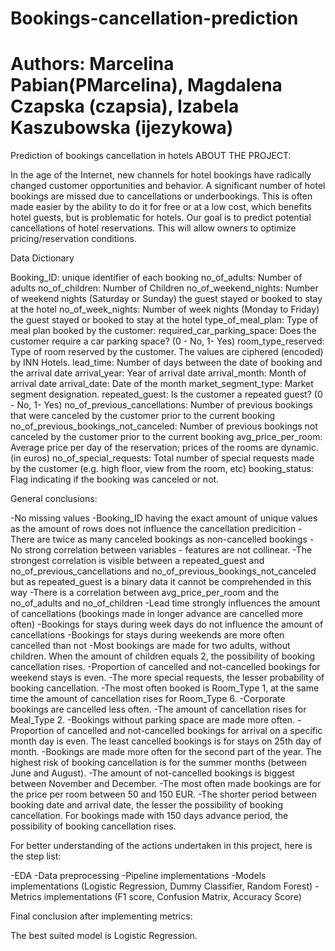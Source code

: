 # Bookings-cancellation-prediction 
# Authors: Marcelina Pabian(PMarcelina), Magdalena Czapska (czapsia), Izabela Kaszubowska (ijezykowa)
Prediction of bookings cancellation in hotels
ABOUT THE PROJECT:

In the age of the Internet, new channels for hotel bookings have radically 
changed customer opportunities and behavior. A significant number of hotel 
bookings are missed due to cancellations or underbookings. This is often 
made easier by the ability to do it for free or at a low cost, which 
benefits hotel guests, but is problematic for hotels.
Our goal is to predict potential cancellations of hotel reservations. 
This will allow owners to optimize pricing/reservation conditions.

Data Dictionary

Booking_ID: unique identifier of each booking
no_of_adults: Number of adults
no_of_children: Number of Children
no_of_weekend_nights: Number of weekend nights (Saturday or Sunday) the guest stayed or booked to stay at the hotel
no_of_week_nights: Number of week nights (Monday to Friday) the guest stayed or booked to stay at the hotel
type_of_meal_plan: Type of meal plan booked by the customer:
required_car_parking_space: Does the customer require a car parking space? (0 - No, 1- Yes)
room_type_reserved: Type of room reserved by the customer. The values are ciphered (encoded) by INN Hotels.
lead_time: Number of days between the date of booking and the arrival date
arrival_year: Year of arrival date
arrival_month: Month of arrival date
arrival_date: Date of the month
market_segment_type: Market segment designation.
repeated_guest: Is the customer a repeated guest? (0 - No, 1- Yes)
no_of_previous_cancellations: Number of previous bookings that were canceled by the customer prior to the current booking
no_of_previous_bookings_not_canceled: Number of previous bookings not canceled by the customer prior to the current booking
avg_price_per_room: Average price per day of the reservation; prices of the rooms are dynamic. (in euros)
no_of_special_requests: Total number of special requests made by the customer (e.g. high floor, view from the room, etc)
booking_status: Flag indicating if the booking was canceled or not.


General conclusions: 

-No missing values
-Booking_ID having the exact amount of unique values as the amount of rows does not influence the cancellation predicition
-There are twice as many canceled bookings as non-cancelled bookings
-No strong correlation between variables - features are not collinear.
-The strongest correlation is visible between a repeated_guest and no_of_previous_cancellations and no_of_previous_bookings_not_canceled but as repeated_guest is a binary data it cannot be comprehended in this way
-There is a correlation between avg_price_per_room and the no_of_adults and no_of_children
-Lead time strongly influences the amount of cancellations (bookings made in longer advance are cancelled more often)
-Bookings for stays during week days do not influence the amount of cancellations
-Bookings for stays during weekends are more often cancelled than not
-Most bookings are made for two adults, without children. When the amount of children equals 2, the possibility of booking cancellation rises.
-Proportion of cancelled and not-cancelled bookings for weekend stays is even.
-The more special requests, the lesser probability of booking cancellation.
-The most often booked is Room_Type 1, at the same time the amount of cancellation rises for Room_Type 6.
-Corporate bookings are cancelled less often.
-The amount of cancellation rises for Meal_Type 2.
-Bookings without parking space are made more often.
-Proportion of cancelled and not-cancelled bookings for arrival on a specific month day is even. The least cancelled bookings is for stays on 25th day of month.
-Bookings are made more often for the second part of the year. The highest risk of booking cancellation is for the summer months (between June and August).
-The amount of not-cancelled bookings is biggest between November and December.
-The most often made bookings are for the price per room between 50 and 150 EUR.
-The shorter period between booking date and arrival date, the lesser the possibility of booking cancellation. For bookings made with 150 days advance period, the possibility of booking cancellation rises.




For better understanding of the actions undertaken in this project, here is the step list:

-EDA
-Data preprocessing
-Pipeline implementations
-Models implementations (Logistic Regression, Dummy Classifier, Random Forest)
-Metrics implementations (F1 score, Confusion Matrix, Accuracy Score)



Final conclusion after implementing metrics: 

The best suited model is Logistic Regression.
